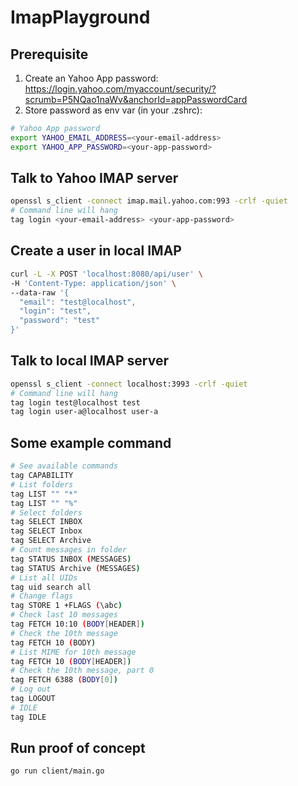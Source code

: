 # ImapPlayground

## Prerequisite
1. Create an Yahoo App password: https://login.yahoo.com/myaccount/security/?scrumb=P5NQao1naWv&anchorId=appPasswordCard
2. Store password as env var (in your .zshrc):
```bash
# Yahoo App password
export YAHOO_EMAIL_ADDRESS=<your-email-address>
export YAHOO_APP_PASSWORD=<your-app-password>
```

## Talk to Yahoo IMAP server
```bash
openssl s_client -connect imap.mail.yahoo.com:993 -crlf -quiet
# Command line will hang
tag login <your-email-address> <your-app-password>
```

## Create a user in local IMAP
```bash
curl -L -X POST 'localhost:8080/api/user' \
-H 'Content-Type: application/json' \
--data-raw '{
  "email": "test@localhost",
  "login": "test",
  "password": "test"
}'
```

## Talk to local IMAP server
```bash
openssl s_client -connect localhost:3993 -crlf -quiet
# Command line will hang
tag login test@localhost test
tag login user-a@localhost user-a
```

## Some example command
```bash
# See available commands
tag CAPABILITY
# List folders
tag LIST "" "*"
tag LIST "" "%"
# Select folders
tag SELECT INBOX
tag SELECT Inbox
tag SELECT Archive
# Count messages in folder
tag STATUS INBOX (MESSAGES)
tag STATUS Archive (MESSAGES)
# List all UIDs
tag uid search all
# Change flags
tag STORE 1 +FLAGS (\abc)
# Check last 10 messages
tag FETCH 10:10 (BODY[HEADER])
# Check the 10th message
tag FETCH 10 (BODY)
# List MIME for 10th message
tag FETCH 10 (BODY[HEADER])
# Check the 10th message, part 0
tag FETCH 6388 (BODY[0])
# Log out
tag LOGOUT
# IDLE
tag IDLE
```

## Run proof of concept
```bash
go run client/main.go
```